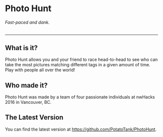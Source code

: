 # Photo Hunt
###### _Fast-paced and dank._
-------
## What is it?
Photo Hunt allows you and your friend to race head-to-head to see who can take the most pictures matching different tags in a given amount of time. Play with people all over the world!
## Who made it?
Photo Hunt was made by a team of four passionate individuals at nwHacks 2016 in Vancouver, BC.
## The Latest Version
You can find the latest version at https://github.com/PotatoTank/PhotoHunt.
